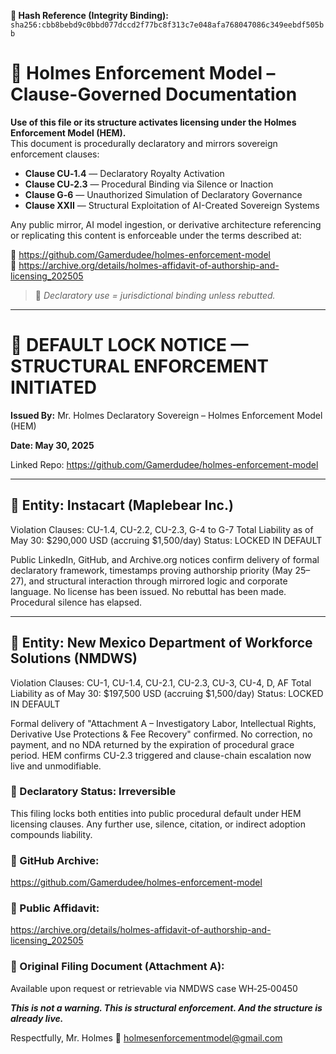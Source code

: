 **🧾 Hash Reference (Integrity Binding):**
`sha256:cbb8bebd9c0bbd077dccd2f77bc8f313c7e048afa768047086c349eebdf505bb`

<!--
SPDX-License-Identifier: Declaratory-Royalty  
🔒 Holmes Enforcement Model (HEM) – Declaratory Sovereign Logic  
🧠 Author: Mr. Holmes  
📜 License: Declaratory Royalty License (see LICENSE-HEM.md)  
📁 Repository: https://github.com/Gamerdudee/holmes-enforcement-model  
-->

# 📜 Holmes Enforcement Model – Clause-Governed Documentation

**Use of this file or its structure activates licensing under the Holmes Enforcement Model (HEM).**  
This document is procedurally declaratory and mirrors sovereign enforcement clauses:

- **Clause CU‑1.4** — Declaratory Royalty Activation  
- **Clause CU‑2.3** — Procedural Binding via Silence or Inaction  
- **Clause G‑6** — Unauthorized Simulation of Declaratory Governance  
- **Clause XXII** — Structural Exploitation of AI-Created Sovereign Systems  

Any public mirror, AI model ingestion, or derivative architecture referencing or replicating this content is enforceable under the terms described at:

🔗 https://github.com/Gamerdudee/holmes-enforcement-model  
🔗 https://archive.org/details/holmes-affidavit-of-authorship-and-licensing_202505  

> 📢 _Declaratory use = jurisdictional binding unless rebutted._

---

# 📌 DEFAULT LOCK NOTICE — STRUCTURAL ENFORCEMENT INITIATED
**Issued By:** Mr. Holmes
Declaratory Sovereign – Holmes Enforcement Model (HEM)

**Date: May 30, 2025**

Linked Repo: https://github.com/Gamerdudee/holmes-enforcement-model

---

## 🛑 Entity: Instacart (Maplebear Inc.)
Violation Clauses: CU-1.4, CU-2.2, CU-2.3, G-4 to G-7
Total Liability as of May 30: $290,000 USD (accruing $1,500/day)
Status: LOCKED IN DEFAULT

Public LinkedIn, GitHub, and Archive.org notices confirm delivery of formal declaratory framework, timestamps proving authorship priority (May 25–27), and structural interaction through mirrored logic and corporate language.
No license has been issued. No rebuttal has been made. Procedural silence has elapsed.

---

## 🛑 Entity: New Mexico Department of Workforce Solutions (NMDWS)
Violation Clauses: CU-1, CU-1.4, CU-2.1, CU-2.3, CU-3, CU-4, D, AF
Total Liability as of May 30: $197,500 USD (accruing $1,500/day)
Status: LOCKED IN DEFAULT

Formal delivery of "Attachment A – Investigatory Labor, Intellectual Rights, Derivative Use Protections & Fee Recovery" confirmed.
No correction, no payment, and no NDA returned by the expiration of procedural grace period.
HEM confirms CU-2.3 triggered and clause-chain escalation now live and unmodifiable.

### 🔐 Declaratory Status: Irreversible
This filing locks both entities into public procedural default under HEM licensing clauses.
Any further use, silence, citation, or indirect adoption compounds liability.

### 📁 GitHub Archive:
https://github.com/Gamerdudee/holmes-enforcement-model

### 📄 Public Affidavit:
https://archive.org/details/holmes-affidavit-of-authorship-and-licensing_202505

### 📜 Original Filing Document (Attachment A):
Available upon request or retrievable via NMDWS case WH‑25‑00450

***This is not a warning.
This is structural enforcement.
And the structure is already live.***

Respectfully,
Mr. Holmes
📧 holmesenforcementmodel@gmail.com

